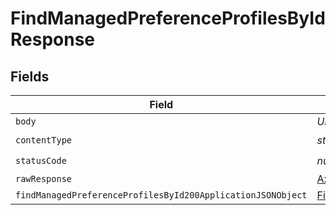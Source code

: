 # FindManagedPreferenceProfilesByIdResponse


## Fields

| Field                                                                                                                                 | Type                                                                                                                                  | Required                                                                                                                              | Description                                                                                                                           |
| ------------------------------------------------------------------------------------------------------------------------------------- | ------------------------------------------------------------------------------------------------------------------------------------- | ------------------------------------------------------------------------------------------------------------------------------------- | ------------------------------------------------------------------------------------------------------------------------------------- |
| `body`                                                                                                                                | *Uint8Array*                                                                                                                          | :heavy_minus_sign:                                                                                                                    | N/A                                                                                                                                   |
| `contentType`                                                                                                                         | *string*                                                                                                                              | :heavy_check_mark:                                                                                                                    | N/A                                                                                                                                   |
| `statusCode`                                                                                                                          | *number*                                                                                                                              | :heavy_check_mark:                                                                                                                    | N/A                                                                                                                                   |
| `rawResponse`                                                                                                                         | [AxiosResponse>](https://axios-http.com/docs/res_schema)                                                                              | :heavy_minus_sign:                                                                                                                    | N/A                                                                                                                                   |
| `findManagedPreferenceProfilesById200ApplicationJSONObject`                                                                           | [FindManagedPreferenceProfilesById200ApplicationJSON](../../models/operations/findmanagedpreferenceprofilesbyid200applicationjson.md) | :heavy_minus_sign:                                                                                                                    | OK                                                                                                                                    |